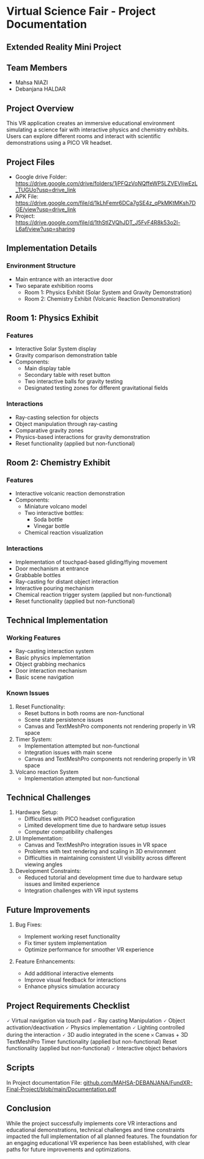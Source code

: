 # Virtual Science Fair - Project Documentation
## Extended Reality Mini Project

## Team Members
- Mahsa NIAZI
- Debanjana HALDAR

## Project Overview
This VR application creates an immersive educational environment simulating a science fair with interactive physics and chemistry exhibits. Users can explore different rooms and interact with scientific demonstrations using a PICO VR headset.

## Project Files
- Google drive Folder: https://drive.google.com/drive/folders/1jPFQzVoNQffeWP5LZVEVIjwEzL_TUGUo?usp=drive_link
- APK File: https://drive.google.com/file/d/1kLhFemr6DCa7gSE4z_qPkMKtMKsh7DGE/view?usp=drive_link
- Project: https://drive.google.com/file/d/1thStlZVQhJDT_J5FvF4R8k53o2l-L6af/view?usp=sharing

## Implementation Details

### Environment Structure
- Main entrance with an interactive door
- Two separate exhibition rooms
  - Room 1: Physics Exhibit (Solar System and Gravity Demonstration)
  - Room 2: Chemistry Exhibit (Volcanic Reaction Demonstration)

## Room 1: Physics Exhibit
### Features
- Interactive Solar System display
- Gravity comparison demonstration table
- Components:
    - Main display table
    - Secondary table with reset button
    - Two interactive balls for gravity testing
    - Designated testing zones for different gravitational fields
### Interactions
- Ray-casting selection for objects
- Object manipulation through ray-casting
- Comparative gravity zones
- Physics-based interactions for gravity demonstration
- Reset functionality (applied but non-functional)

## Room 2: Chemistry Exhibit
### Features
- Interactive volcanic reaction demonstration
- Components:
    - Miniature volcano model
    - Two interactive bottles:
        - Soda bottle
        - Vinegar bottle
    - Chemical reaction visualization
### Interactions
- Implementation of touchpad-based gliding/flying movement
- Door mechanism at entrance
- Grabbable bottles
- Ray-casting for distant object interaction
- Interactive pouring mechanism
- Chemical reaction trigger system (applied but non-functional)
- Reset functionality (applied but non-functional)

## Technical Implementation
### Working Features
- Ray-casting interaction system
- Basic physics implementation
- Object grabbing mechanics
- Door interaction mechanism
- Basic scene navigation

### Known Issues
1. Reset Functionality:
    - Reset buttons in both rooms are non-functional
    - Scene state persistence issues
    - Canvas and TextMeshPro components not rendering properly in VR space
2. Timer System:
    - Implementation attempted but non-functional
    - Integration issues with main scene
    - Canvas and TextMeshPro components not rendering properly in VR space
3. Volcano reaction System
    - Implementation attempted but non-functional

## Technical Challenges
1. Hardware Setup:
    - Difficulties with PICO headset configuration
    - Limited development time due to hardware setup issues
    - Computer compatibility challenges
2. UI Implementation:
    - Canvas and TextMeshPro integration issues in VR space
    - Problems with text rendering and scaling in 3D environment
    - Difficulties in maintaining consistent UI visibility across different viewing angles
3. Development Constraints:
    - Reduced tutorial and development time due to hardware setup issues and limited experience
    - Integration challenges with VR input systems

## Future Improvements
1. Bug Fixes:
   - Implement working reset functionality
   - Fix timer system implementation
   - Optimize performance for smoother VR experience

2. Feature Enhancements:
   - Add additional interactive elements
   - Improve visual feedback for interactions
   - Enhance physics simulation accuracy

## Project Requirements Checklist
🗸  Virtual navigation via touch pad 
🗸 Ray casting Manipulation 
🗸 Object activation/deactivation
🗸 Physics implementation
🗸 Lighting controlled during the interaction
🗸 3D audio integrated in the scene
𐄂 Canvas + 3D TextMeshPro
  Timer functionality (applied but non-functional)
  Reset functionality (applied but non-functional)
🗸 Interactive object behaviors

## Scripts 
In Project documentation File: [github.com/MAHSA-DEBANJANA/FundXR-Final-Project/blob/main/Documentation.pdf](https://github.com/MAHSA-DEBANJANA/FundXR-Final-Project/blob/main/Documentation.pdf)

## Conclusion
While the project successfully implements core VR interactions and educational demonstrations, technical challenges and time constraints impacted the full implementation of all planned features. The foundation for an engaging educational VR experience has been established, with clear paths for future improvements and optimizations.

